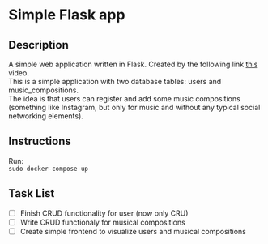 # Simple Flask app
## Description
A simple web application written in Flask.
Created by the following link [this](https://www.youtube.com/watch?v=LcZ9uJn8ffA) video.\
This is a simple application with two database tables: users and music_compositions.\
The idea is that users can register and add some music compositions (something like Instagram, but only for music and without any typical social networking elements).
## Instructions
Run:\
```sudo docker-compose up```
## Task List
 - [ ] Finish CRUD functionality for user (now only CRU)
 - [ ] Write CRUD functionaly for musical compositions
 - [ ] Create simple frontend to visualize users and musical compositions
